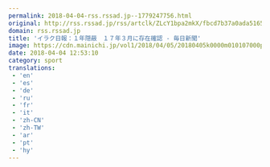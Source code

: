 ```yaml
---
permalink: 2018-04-04-rss.rssad.jp--1779247756.html
original: http://rss.rssad.jp/rss/artclk/ZLcY1bpa2mkX/fbcd7b37a0ada5165d0ae045342c1adc?ul=BMDBMNzoarJz2Tq4qTLwkYZb8EeYX_e8RY8KYUqN3bOVEi2h148.6rqSYypX.K2cq6jAx0amRTlQymuGiEFbsF_zma.0
domain: rss.rssad.jp
title: 'イラク日報：１年隠蔽　１７年３月に存在確認 - 毎日新聞'
image: https://cdn.mainichi.jp/vol1/2018/04/05/20180405k0000m010107000p/9.jpg?2
date: 2018-04-04 12:53:10
category: sport
translations: 
 - 'en'
 - 'es'
 - 'de'
 - 'ru'
 - 'fr'
 - 'it'
 - 'zh-CN'
 - 'zh-TW'
 - 'ar'
 - 'pt'
 - 'hy'
---
```



